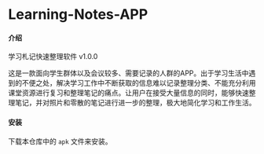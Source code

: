 # Learning-Notes-APP

#### 介绍

学习札记快速整理软件 v1.0.0

这是一款面向学生群体以及会议较多、需要记录的人群的APP。出于学习生活中遇到的不便之处，解决学习工作中不断获取的信息难以记录整理分类、不能充分利用课堂资源进行复习和整理笔记的痛点。让用户在接受大量信息的同时，能够快速整理笔记，并对照片和零散的笔记进行进一步的整理，极大地简化学习和工作生活。

#### 安装

下载本仓库中的 `apk` 文件来安装。



